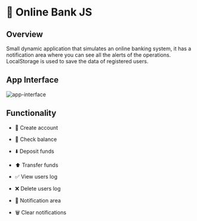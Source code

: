 
# 🏦 Online Bank JS

## Overview

Small dynamic application that simulates an online banking system, it has a notification area where you can see all the alerts of the operations. LocalStorage is used to save the data of registered users.

## App Interface

![app-interface](https://user-images.githubusercontent.com/73412079/159860774-13339592-7af9-4197-a7d4-caa60cb31c49.jpg)

## Functionality

 * 💼 Create account
 * 💸 Check balance
 * ⬇️ Deposit funds
 * ⬆️ Transfer funds

 * ✅ View users log
 * ❌ Delete users log
 * 🔔 Notification area
 * 🗑️ Clear notifications
